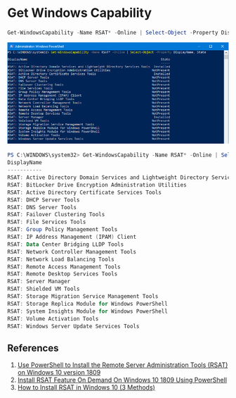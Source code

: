 # Get Windows Capability

```powershell
Get-WindowsCapability -Name RSAT* -Online | Select-Object -Property DisplayName, State
```

![Capability](../images/get-capability.png)

```powershell
PS C:\WINDOWS\system32> Get-WindowsCapability -Name RSAT* -Online | Select-Object -Property DisplayName, State
DisplayName                                                                          State
-----------                                                                          -----
RSAT: Active Directory Domain Services and Lightweight Directory Services Tools  Installed
RSAT: BitLocker Drive Encryption Administration Utilities                       NotPresent
RSAT: Active Directory Certificate Services Tools                                Installed
RSAT: DHCP Server Tools                                                         NotPresent
RSAT: DNS Server Tools                                                          NotPresent
RSAT: Failover Clustering Tools                                                 NotPresent
RSAT: File Services Tools                                                       NotPresent
RSAT: Group Policy Management Tools                                             NotPresent
RSAT: IP Address Management (IPAM) Client                                       NotPresent
RSAT: Data Center Bridging LLDP Tools                                           NotPresent
RSAT: Network Controller Management Tools                                       NotPresent
RSAT: Network Load Balancing Tools                                              NotPresent
RSAT: Remote Access Management Tools                                            NotPresent
RSAT: Remote Desktop Services Tools                                             NotPresent
RSAT: Server Manager                                                             Installed
RSAT: Shielded VM Tools                                                         NotPresent
RSAT: Storage Migration Service Management Tools                                NotPresent
RSAT: Storage Replica Module for Windows PowerShell                             NotPresent
RSAT: System Insights Module for Windows PowerShell                             NotPresent
RSAT: Volume Activation Tools                                                   NotPresent
RSAT: Windows Server Update Services Tools                                      NotPresent
```

## References

1. [Use PowerShell to Install the Remote Server Administration Tools (RSAT) on Windows 10 version 1809](https://mikefrobbins.com/2018/10/03/use-powershell-to-install-the-remote-server-administration-tools-rsat-on-windows-10-version-1809/)
1. [Install RSAT Feature On Demand On Windows 10 1809 Using PowerShell](https://zamarax.com/2019/01/03/install-rsat-feature-on-demand-on-windows-10-1809-using-powershell/)
1. [How to Install RSAT in Windows 10 (3 Methods)](https://www.itechguides.com/rsat-windows-10/)

